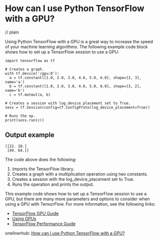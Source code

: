 # How can I use Python TensorFlow with a GPU?
// plain

Using Python TensorFlow with a GPU is a great way to increase the speed of your machine learning algorithms. The following example code block shows how to set up a TensorFlow session to use a GPU:

```
import tensorflow as tf

# Creates a graph.
with tf.device('/gpu:0'):
  a = tf.constant([1.0, 2.0, 3.0, 4.0, 5.0, 6.0], shape=[2, 3], name='a')
  b = tf.constant([1.0, 2.0, 3.0, 4.0, 5.0, 6.0], shape=[3, 2], name='b')
  c = tf.matmul(a, b)

# Creates a session with log_device_placement set to True.
sess = tf.Session(config=tf.ConfigProto(log_device_placement=True))

# Runs the op.
print(sess.run(c))
```

## Output example

```
[[22. 28.]
 [49. 64.]]
```

The code above does the following:
1. Imports the TensorFlow library.
2. Creates a graph with a multiplication operation using two constants.
3. Creates a session with the log_device_placement set to True.
4. Runs the operation and prints the output.

This example code shows how to set up a TensorFlow session to use a GPU, but there are many more parameters and options to consider when using a GPU with TensorFlow. For more information, see the following links:

- [TensorFlow GPU Guide](https://www.tensorflow.org/guide/gpu)
- [Using GPUs](https://www.tensorflow.org/guide/using_gpu)
- [TensorFlow Performance Guide](https://www.tensorflow.org/guide/performance/overview)

onelinerhub: [How can I use Python TensorFlow with a GPU?](https://onelinerhub.com/python-tensorflow/how-can-i-use-python-tensorflow-with-a-gpu)